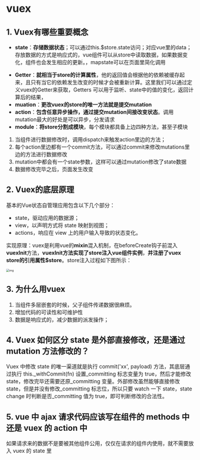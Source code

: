 # vuex

## 1. Vuex有哪些重要概念

* **state**：**存储数据状态**；可以通过this.$store.state访问；对应vue里的data；存放数据的方式是响应式的，vue组件可以从store中读取数据，如果数据变化，组件也会发生相应的更新。，mapstate可以在页面里简化调用

- **Getter**：**就相当于store的计算属性**，他的返回值会根据他的依赖被缓存起来，且只有当它的依赖发生改变的时候才会被重新计算。这里我们可以通过定义vuex的Getter来获取，Getters 可以用于监听、state中的值的变化，返回计算后的结果，
- **muation**：**更改vuex的store的唯一方法就是提交mutation**
- **action**：**包含任意异步操作，通过提交mutation间接改变状态**。调用mutation最大的好处是可以异步，分发请求
- **module**：**将store分割成模块**，每个模块都具备上边四种方法，甚至子模块

1. 当组件进行数据修改时，调用dispatch来触发action里边的方法；
2. 每个action里边都有一个commit方法，可以通过commit来修改mutations里边的方法进行数据修改
3. mutation中都会有一个state参数，这样可以通过mutation修改了state数据
4. 数据修改完毕之后，页面发生改变

## 2. Vuex的底层原理

基本的Vue状态自管理应用包含以下几个部分：

- state，驱动应用的数据源；
- view，以声明方式将 state 映射到视图；
- actions，响应在 view 上的用户输入导致的状态变化。

实现原理：vuex是利用vue的**mixin**混入机制，在beforeCreate钩子前混入**vuexInit**方法，**vuexInit方法实现了store注入vue组件实例**，**并注册了vuex store的引用属性$store**。store注入过程如下图所示：

<img src="https://p3-juejin.byteimg.com/tos-cn-i-k3u1fbpfcp/c7aedaddfab44e63b906a77c60932187~tplv-k3u1fbpfcp-zoom-1.image" alt="img" style="zoom: 50%;" />

## 3. 为什么用vuex

1. 当组件多层嵌套的时候，父子组件传递数据很麻烦。
2. 增加代码的可读性和可维护性
3. 数据是响应式的，减少数据的派发操作；

## 4. Vuex 如何区分 state 是外部直接修改，还是通过 mutation 方法修改的？

Vuex 中修改 state 的唯一渠道就是执行 commit('xx', payload) 方法，其底层通过执行 this._withCommit(fn) 设置_committing 标志变量为 true，然后才能修改 state，修改完毕还需要还原_committing 变量。外部修改虽然能够直接修改 state，但是并没有修改_committing 标志位，所以只要 watch 一下 state，state change 时判断是否_committing 值为 true，即可判断修改的合法性。

## 5. vue 中 ajax 请求代码应该写在组件的 methods 中还是 vuex 的 action 中

如果请求来的数据不是要被其他组件公用，仅仅在请求的组件内使用，就不需要放入 vuex 的 state 里